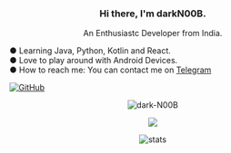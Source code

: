 <!--### Hi there 👋

<!--
**dark-N00B/dark-N00B** is a ✨ _special_ ✨ repository because its `README.md` (this file) appears on your GitHub profile.

Here are some ideas to get you started:

- 🔭 I’m currently working on ...
- 🌱 I’m currently learning ...
- 👯 I’m looking to collaborate on ...
- 🤔 I’m looking for help with ...
- 💬 Ask me about ...
- 📫 How to reach me: ...
- 😄 Pronouns: ...
- ⚡ Fun fact: ...
-->
<h3 align="center"> Hi there, I'm darkN00B. </h3>
<p align="center">An Enthusiastc Developer from India.</p>
● Learning Java, Python, Kotlin and React. <br>
● Love to play around with Android Devices.<br>
● How to reach me: You can contact me on <a href="https://t.me/dark_noob/">Telegram</a> 

[![GitHub](https://img.shields.io/badge/dynamic/json?logo=github&label=GitHub+Followers&labelColor=282c34&color=181717&query=%24.data.totalSubs&url=https%3A%2F%2Fapi.spencerwoo.com%2Fsubstats%2F%3Fsource%3Dgithub%26queryKey%3Ddark-N00B&longCache=true)](https://github.com/dark-N00B?tab=followers)

<p align="center"> <img src="https://komarev.com/ghpvc/?username=dark-N00B&style=flat-square" alt="dark-N00B"/> </p>
<p align="center"> <img src="https://github-readme-streak-stats.herokuapp.com/?user=dark-N00B&theme=dark"/></p>
<p align="center"> <img src="https://github-readme-stats.vercel.app/api?username=dark-N00B&bg_color=30,e96443,904e95&title_color=fff&text_color=fff" alt="stats"/><br></p>


<!--<p align="center"><a href="https://dark-n00b.github.io/dark-N00B/">More>>></a></p>-->
